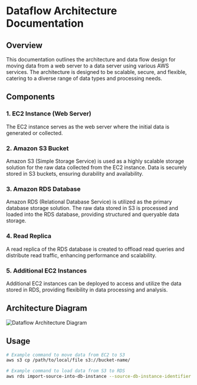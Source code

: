 # Dataflow Architecture Documentation

## Overview

This documentation outlines the architecture and data flow design for moving data from a web server to a data server using various AWS services. The architecture is designed to be scalable, secure, and flexible, catering to a diverse range of data types and processing needs.

## Components

### 1. EC2 Instance (Web Server)

The EC2 instance serves as the web server where the initial data is generated or collected.

### 2. Amazon S3 Bucket

Amazon S3 (Simple Storage Service) is used as a highly scalable storage solution for the raw data collected from the EC2 instance. Data is securely stored in S3 buckets, ensuring durability and availability.

### 3. Amazon RDS Database

Amazon RDS (Relational Database Service) is utilized as the primary database storage solution. The raw data stored in S3 is processed and loaded into the RDS database, providing structured and queryable data storage.

### 4. Read Replica

A read replica of the RDS database is created to offload read queries and distribute read traffic, enhancing performance and scalability.

### 5. Additional EC2 Instances

Additional EC2 instances can be deployed to access and utilize the data stored in RDS, providing flexibility in data processing and analysis.

## Architecture Diagram

![Dataflow Architecture Diagram](link-to-diagram)

## Usage

```bash
# Example command to move data from EC2 to S3
aws s3 cp /path/to/local/file s3://bucket-name/

# Example command to load data from S3 to RDS
aws rds import-source-into-db-instance --source-db-instance-identifier source-instance --source-region us-west-2 --s3-bucket-name mybucket --s3-prefix myprefix
